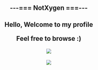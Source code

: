 <h2 align=center>
  ---=== NotXygen ===---
<h2>

<p align=center>
  Hello, Welcome to my profile
<p align=center>
  Feel free to browse :) 
<p>

<p align=center><img src="https://github-readme-stats.vercel.app/api?username=not-xygen&show_icons=true&theme=react"><p>
<p align=center><img src="https://github-readme-stats.vercel.app/api/top-langs/?username=not-xygen&theme=react"><p>
